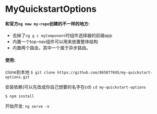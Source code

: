 # MyQuickstartOptions

#### 和官方`ng new my-repo`创建的不一样的地方:
* 去掉了`ng g c myComponent`时组件选择器的前缀app
* 内置一个top-nav组件可以用来放置整体结构
* 内置两个路由，其中一个属于异步路由。
#### 使用:
clone到本地
`$ git clone https://github.com/865077695/my-quickstart-options.git`

安装依赖(可以先改成你自己想要的名字在cd)
`cd my-quickstart-options`

`$ npm install`

开始开发:
`ng serve -o`
